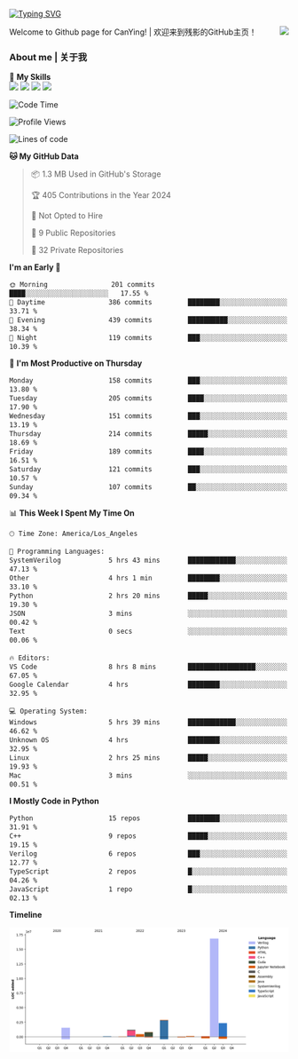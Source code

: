 [![Typing SVG](https://readme-typing-svg.herokuapp.com?size=25&duration=3500&color=00FFFF&vCenter=true&width=250&height=40&lines=Hi+Welcome+%F0%9F%91%8B%F0%9F%8F%BB;I'm+CanYing|残影)](https://git.io/typing-svg)

<a href="#">
  <img align="right" src="https://github-readme-stats.vercel.app/api?username=CanYing0913&count_private=true&rank_icon=github&show_icons=true&bg_color=15,f2f7fd,E0EAFC&" />
</a>

Welcome to Github page for CanYing! | 欢迎来到残影的GitHub主页！

### About me | 关于我

🌟 **My Skills**  
![](https://img.shields.io/badge/-C-A8B9CC?style=flat-square&logo=C&logoColor=fff)
![](https://img.shields.io/badge/-C++-00599C?style=flat-square&logo=Cpp&logoColor=fff)
![](https://img.shields.io/badge/-Python-3776AB?style=flat-square&logo=Python&logoColor=fff)
![](https://img.shields.io/badge/-Linux-000000?style=flat-square&logo=Linux&logoColor=fff)

<!--START_SECTION:waka-->
![Code Time](http://img.shields.io/badge/Code%20Time-546%20hrs%2050%20mins-blue)

![Profile Views](http://img.shields.io/badge/Profile%20Views-1-blue)

![Lines of code](https://img.shields.io/badge/From%20Hello%20World%20I%27ve%20Written-26.3%20million%20lines%20of%20code-blue)

**🐱 My GitHub Data** 

> 📦 1.3 MB Used in GitHub's Storage 
 > 
> 🏆 405 Contributions in the Year 2024
 > 
> 🚫 Not Opted to Hire
 > 
> 📜 9 Public Repositories 
 > 
> 🔑 32 Private Repositories 
 > 
**I'm an Early 🐤** 

```text
🌞 Morning                201 commits         ████░░░░░░░░░░░░░░░░░░░░░   17.55 % 
🌆 Daytime                386 commits         ████████░░░░░░░░░░░░░░░░░   33.71 % 
🌃 Evening                439 commits         ██████████░░░░░░░░░░░░░░░   38.34 % 
🌙 Night                  119 commits         ███░░░░░░░░░░░░░░░░░░░░░░   10.39 % 
```
📅 **I'm Most Productive on Thursday** 

```text
Monday                   158 commits         ███░░░░░░░░░░░░░░░░░░░░░░   13.80 % 
Tuesday                  205 commits         ████░░░░░░░░░░░░░░░░░░░░░   17.90 % 
Wednesday                151 commits         ███░░░░░░░░░░░░░░░░░░░░░░   13.19 % 
Thursday                 214 commits         █████░░░░░░░░░░░░░░░░░░░░   18.69 % 
Friday                   189 commits         ████░░░░░░░░░░░░░░░░░░░░░   16.51 % 
Saturday                 121 commits         ███░░░░░░░░░░░░░░░░░░░░░░   10.57 % 
Sunday                   107 commits         ██░░░░░░░░░░░░░░░░░░░░░░░   09.34 % 
```


📊 **This Week I Spent My Time On** 

```text
🕑︎ Time Zone: America/Los_Angeles

💬 Programming Languages: 
SystemVerilog            5 hrs 43 mins       ████████████░░░░░░░░░░░░░   47.13 % 
Other                    4 hrs 1 min         ████████░░░░░░░░░░░░░░░░░   33.10 % 
Python                   2 hrs 20 mins       █████░░░░░░░░░░░░░░░░░░░░   19.30 % 
JSON                     3 mins              ░░░░░░░░░░░░░░░░░░░░░░░░░   00.42 % 
Text                     0 secs              ░░░░░░░░░░░░░░░░░░░░░░░░░   00.06 % 

🔥 Editors: 
VS Code                  8 hrs 8 mins        █████████████████░░░░░░░░   67.05 % 
Google Calendar          4 hrs               ████████░░░░░░░░░░░░░░░░░   32.95 % 

💻 Operating System: 
Windows                  5 hrs 39 mins       ████████████░░░░░░░░░░░░░   46.62 % 
Unknown OS               4 hrs               ████████░░░░░░░░░░░░░░░░░   32.95 % 
Linux                    2 hrs 25 mins       █████░░░░░░░░░░░░░░░░░░░░   19.93 % 
Mac                      3 mins              ░░░░░░░░░░░░░░░░░░░░░░░░░   00.51 % 
```

**I Mostly Code in Python** 

```text
Python                   15 repos            ████████░░░░░░░░░░░░░░░░░   31.91 % 
C++                      9 repos             █████░░░░░░░░░░░░░░░░░░░░   19.15 % 
Verilog                  6 repos             ███░░░░░░░░░░░░░░░░░░░░░░   12.77 % 
TypeScript               2 repos             █░░░░░░░░░░░░░░░░░░░░░░░░   04.26 % 
JavaScript               1 repo              █░░░░░░░░░░░░░░░░░░░░░░░░   02.13 % 
```



**Timeline**

![Lines of Code chart](https://raw.githubusercontent.com/CanYing0913/CanYing0913/master/assets/bar_graph.png)


<!--END_SECTION:waka-->

